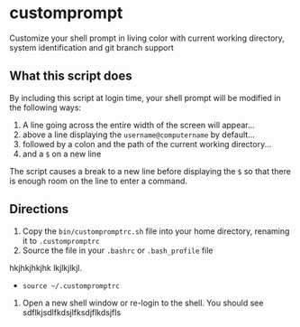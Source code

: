 # customprompt
Customize your shell prompt in living color with current working directory, system identification and git branch support

## What this script does

By including this script at login time, your shell prompt will be modified in the following ways:

1. A line going across the entire width of the screen will appear...
2. above a line displaying the `username@computername` by default...
3. followed by a colon and the path of the current working directory...
4. and a `$` on a new line

The script causes a break to a new line before displaying the `$` so that there is enough room on the line to enter a command.

## Directions

1. Copy the `bin/custompromptrc.sh` file into your home directory, renaming it to `.custompromptrc` 
1. Source the file in your `.bashrc` or `.bash_profile` file

hkjhkjhkjhk
lkjlkjlkjl.
   + ```source ~/.custompromptrc```
1. Open a new shell window or re-login to the shell. You should see sdflkjsdlfkdsjlfksdjflkdsjfls
